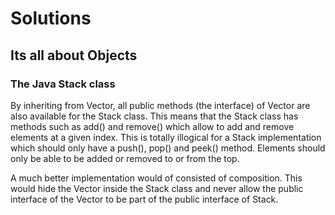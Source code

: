 # Solutions

## Its all about Objects

### The Java Stack class

By inheriting from Vector, all public methods (the interface) of Vector are also available for the Stack class. This means that the Stack class has methods such as add() and remove() which allow to add and remove elements at a given index. This is totally illogical for a Stack implementation which should only have a push(), pop() and peek() method. Elements should only be able to be added or removed to or from the top.

A much better implementation would of consisted of composition. This would hide the Vector inside the Stack class and never allow the public interface of the Vector to be part of the public interface of Stack.
